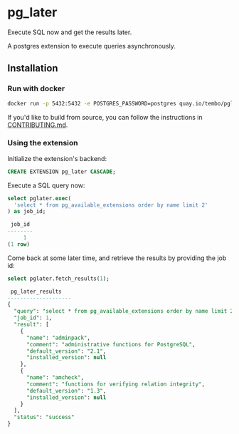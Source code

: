 # pg_later
Execute SQL now and get the results later.

A postgres extension to execute queries asynchronously. 

## Installation

### Run with docker

```bash
docker run -p 5432:5432 -e POSTGRES_PASSWORD=postgres quay.io/tembo/pglater-pg:latest
```

If you'd like to build from source, you can follow the instructions in [CONTRIBUTING.md](https://github.com/tembo-io/pg_later/blob/main/CONTRIBUTING.md).


### Using the extension

Initialize the extension's backend:

```sql
CREATE EXTENSION pg_later CASCADE;
```

Execute a SQL query now:

```sql
select pglater.exec(
  'select * from pg_available_extensions order by name limit 2'
) as job_id;

 job_id 
--------
     1
(1 row)
```

Come back at some later time, and retrieve the results by providing the job id:

```sql
select pglater.fetch_results(1);

 pg_later_results                                                                                                                                                                                       
--------------------
{
  "query": "select * from pg_available_extensions order by name limit 2",
  "job_id": 1,
  "result": [
    {
      "name": "adminpack",
      "comment": "administrative functions for PostgreSQL",
      "default_version": "2.1",
      "installed_version": null
    },
    {
      "name": "amcheck",
      "comment": "functions for verifying relation integrity",
      "default_version": "1.3",
      "installed_version": null
    }
  ],
  "status": "success"
}
```

